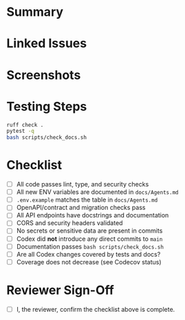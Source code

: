 # Summary

<!-- Provide a concise description of the change. Highlight major updates or new functionality. -->

# Linked Issues

<!-- List related issues. Use the `Closes #issue-number` syntax when applicable. -->

# Screenshots

<!-- Include before/after screenshots or GIFs if the change affects UI. -->

# Testing Steps

<!-- Detail how a reviewer can verify the change. Include any setup commands. -->

```bash
ruff check .
pytest -q
bash scripts/check_docs.sh
```

# Checklist

- [ ] All code passes lint, type, and security checks
- [ ] All new ENV variables are documented in `docs/Agents.md`
- [ ] `.env.example` matches the table in `docs/Agents.md`
- [ ] OpenAPI/contract and migration checks pass
- [ ] All API endpoints have docstrings and documentation
- [ ] CORS and security headers validated
- [ ] No secrets or sensitive data are present in commits
- [ ] Codex did **not** introduce any direct commits to `main`
- [ ] Documentation passes `bash scripts/check_docs.sh`
- [ ] Are all Codex changes covered by tests and docs?
- [ ] Coverage does not decrease (see Codecov status)

# Reviewer Sign-Off

- [ ] I, the reviewer, confirm the checklist above is complete.
